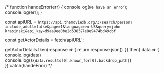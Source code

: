 /* function handeError(err) {
  console.log(`We have an error`);
  console.log(err);
}

const apiURL = `https://api.themoviedb.org/3/search/person?include_adult=false&page=1&language=en-US&query=john krasinski&api_key=d9aa9ee0be2d538327e8e9474bd49cbf`

const getActorDetails = fetch(apiURL);

getActorDetails.then(response => {
  return response.json();
}).then( data => {
  console.log(data)
  console.log(`${data.results[0].known_for[0].backdrop_path}`)
}).catch(handeError) */